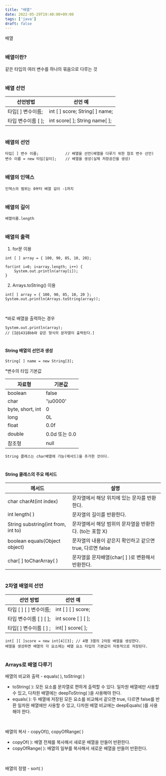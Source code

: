 ```yaml
---
title: "배열"
date: 2022-05-29T19:40:00+09:00
tags: ['java']
draft: false
---
```


배열
<!--more-->

#
### 배열이란?
같은 타입의 여러 변수를 하나의 묶음으로 다루는 것


#
### 배열 선언

| 선언방법         | 선언 예                           |
|--------------|--------------------------------|
| 타입[ ] 변수이름;  | int [ ] score; String[ ] name; |
| 타입 변수이름 [ ]; | int score[ ]; String name[ ];  |

#
### 배열의 선언
```
타입[ ] 변수 이름;            // 배열을 선언(배열을 다루기 위한 참조 변수 선언)
변수 이름 = new 타입[길이];    // 배열을 생성(실제 저장공간을 생성)
```

#
### 배열의 인덱스
```
인덱스의 범위는 0부터 배열 길이 -1까지
```

#
### 배열의 길이
```
배열이름.length
```

#
### 배열의 출력


1. for문 이용

```
int [ ] array = { 100, 90, 85, 10, 20};

for(int i=0; i<array.length; i++) {
    System.out.println(array[i]);
}
```


2. Arrays.toString() 이용

```
int[ ] array = { 100, 90, 85, 10, 20 };
System.out.println(Arrays.toString(array));
```

<br/>

*바로 배열을 출력하는 경우
```
System.out.println(array);
// [I@14318bb와 같은 형식의 문자열이 출력된다.]
```

#
#### String 배열의 선언과 생성
```
String[ ] name = new String[3];
```


*변수의 타입 기본값

| 자료형              | 기본값         |
|------------------|-------------|
| boolean          | false       |
| char             | '\u0000'    |
| byte, short, int | 0           |
| long             | 0L          |
| float            | 0.0f        |
| double           | 0.0d 또는 0.0 |
| 참조형              | null        |

```
String 클래스는 char배열에 기능(메서드)을 추가한 것이다.
```

#
#### String 클래스의 주요 메서드

| 메서드                                | 설명                                    |
|------------------------------------|---------------------------------------|
| char charAt(int index)             | 문자열에서 해당 위치에 있는 문자를 반환한다.             |
| int length( )                      | 문자열의 길이를 반환한다.                        |
| String substring(int from, int to) | 문자열에서 해당 범위의 문자열을 반환한다. (to는 포함 X)    |
| boolean equals(Object object)      | 문자열의 내용이 같은지 확인하고 같으면 true, 다르면 false |
| char[ ] toCharArray( )             | 문자열을 문자배열(char[ ] )로 변환해서 반환한다.       |

#
### 2차열 배열의 선언

| 선언 방법            | 선언 예               |
|------------------|--------------------|
| 타입 [ ] [ ] 변수이름; | int [ ] [ ] score; |
| 타입 변수이름 [ ] [ ]; | int score [ ] [ ]; |
| 타입[ ] 변수이름 [ ] ; | int[ ]  score[ ];  |

```
int[ ][ ]score = new int[4][3]; // 4행 3열의 2차원 배열을 생성한다.
배열을 생성하면 배열의 각 요소에는 배열 요소 타입의 기본값이 자동적으로 저장된다.
```

#
### Arrays로 배열 다루기
배열의 비교와 출력 - equals( ), toString( )
- toString( ): 모든 요소를 문자열로 편하게 출력할 수 있다.
일차원 배열에만 사용할 수 있고, 다차원 배열에는 deepToString( )을 사용해야 한다.
- equals( ): 두 배열에 저장된 모든 요소를 비교해서 같으면 true, 다르면 false를 반환
일차원 배열에만 사용할 수 있고, 다차원 배열 비교에는 deepEquals( )를 사용해야 한다.

<br/>

배열의 복사 - copyOf(), copyOfRange( )
- copyOf( ): 배열 전체를 복사해서 새로운 배열을 만들어 반환한다.
- copyOfRange( ): 배열의 일부를 복사해서 새로운 배열을 만들어 반환한다.

<br/>

배열의 정렬 - sort( )